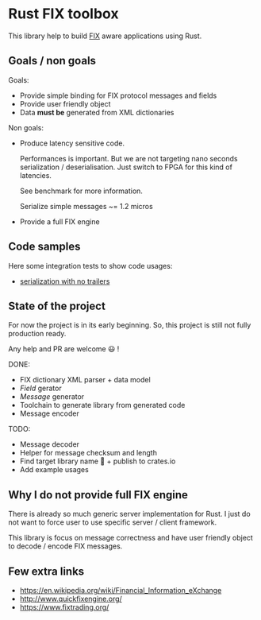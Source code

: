 # Rust FIX toolbox

This library help to build [FIX](https://www.fixtrading.org/) aware applications using Rust.

## Goals / non goals

Goals:

- Provide simple binding for FIX protocol messages and fields
- Provide user friendly object
- Data **must be** generated from XML dictionaries

Non goals:

- Produce latency sensitive code.

  Performances is important. But we are not targeting nano seconds
  serialization / deserialisation. Just switch to FPGA for this kind
  of latencies.

  See benchmark for more information.

  Serialize simple messages ~= 1.2 micros

- Provide a full FIX engine

## Code samples

Here some integration tests to show code usages:

- [serialization with no trailers](./quickfix-messages/tests/serialize_empty_trailers.rs)

## State of the project

For now the project is in its early beginning.
So, this project is still not fully production ready.

Any help and PR are welcome :smiley: !

DONE:

- FIX dictionary XML parser + data model
- _Field_ gerator
- _Message_ generator
- Toolchain to generate library from generated code
- Message encoder

TODO:

- Message decoder
- Helper for message checksum and length
- Find target library name :thinking: + publish to crates.io
- Add example usages

## Why I do not provide full FIX engine

There is already so much generic server implementation for Rust.
I just do not want to force user to use specific server / client framework.

This library is focus on message correctness and have user friendly object to decode / encode FIX messages.

## Few extra links

- <https://en.wikipedia.org/wiki/Financial_Information_eXchange>
- <http://www.quickfixengine.org/>
- <https://www.fixtrading.org/>
